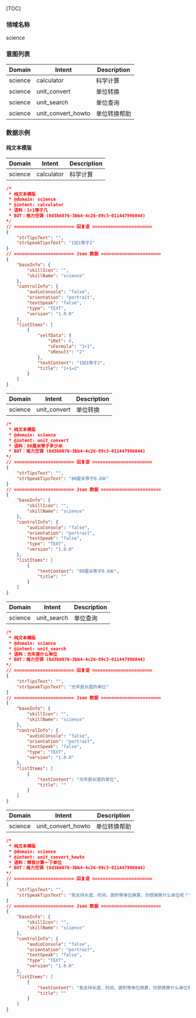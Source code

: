 [TOC]

### 领域名称
science

### 意图列表
| Domain    | Intent             | Description                         |
| ----------| ------------------ | ----------------------------------- |
| science   | calculator         | 科学计算                             |
| science   | unit_convert       | 单位转换                             |
| science   | unit_search        | 单位查询                             |
| science   | unit_convert_howto | 单位转换帮助                          |

### 数据示例
#### 纯文本模版
| Domain    | Intent             | Description                         |
| ----------| ------------------ | ----------------------------------- |
| science   | calculator         | 科学计算                             |
```json
/*
 * 纯文本模版
 * @domain: science
 * @intent: calculator
 * 语料：1+1等于几
 * BOT：格力空调 (8d3b6076-3bb4-4c26-89c3-011447996044)
*/ 
// ======================= 回复语 =======================
{
	"strTipsText": "",
	"strSpeakTipsText": "1加1等于2"
}
// ======================= Json 数据 =======================
{
    "baseInfo": {
        "skillIcon": "", 
        "skillName": "science"
    }, 
    "controlInfo": {
        "audioConsole": "false", 
        "orientation": "portrait", 
        "textSpeak": "false", 
        "type": "TEXT", 
        "version": "1.0.0"
    }, 
    "listItems": [
        {
            "selfData": {
                "iRet": 0, 
                "sFormula": "1+1", 
                "sResult": "2"
            }, 
            "textContent": "1加1等于2", 
            "title": "1+1=2"
        }
    ]
}
```
| Domain    | Intent             | Description                         |
| ----------| ------------------ | ----------------------------------- |
| science   | unit_convert       | 单位转换                             |
```json
/*
 * 纯文本模版
 * @domain: science
 * @intent: unit_convert
 * 语料：80厘米等于多少米
 * BOT：格力空调 (8d3b6076-3bb4-4c26-89c3-011447996044)
*/ 
// ======================= 回复语 =======================
{
	"strTipsText": "",
	"strSpeakTipsText": "80厘米等于0.8米"
}
// ======================= Json 数据 =======================
{
    "baseInfo": {
        "skillIcon": "", 
        "skillName": "science"
    }, 
    "controlInfo": {
        "audioConsole": "false", 
        "orientation": "portrait", 
        "textSpeak": "false", 
        "type": "TEXT", 
        "version": "1.0.0"
    }, 
    "listItems": [
        {
            "textContent": "80厘米等于0.8米", 
            "title": ""
        }
    ]
}
```
| Domain    | Intent             | Description                         |
| ----------| ------------------ | ----------------------------------- |
| science   | unit_search        | 单位查询                             |
```json
/*
 * 纯文本模版
 * @domain: science
 * @intent: unit_search
 * 语料：光年是什么单位
 * BOT：格力空调 (8d3b6076-3bb4-4c26-89c3-011447996044)
*/ 
// ======================= 回复语 =======================
{
	"strTipsText": "",
	"strSpeakTipsText": "光年是长度的单位"
}
// ======================= Json 数据 =======================
{
    "baseInfo": {
        "skillIcon": "", 
        "skillName": "science"
    }, 
    "controlInfo": {
        "audioConsole": "false", 
        "orientation": "portrait", 
        "textSpeak": "false", 
        "type": "TEXT", 
        "version": "1.0.0"
    }, 
    "listItems": [
        {
            "textContent": "光年是长度的单位", 
            "title": ""
        }
    ]
}
```
| Domain    | Intent             | Description                         |
| ----------| ------------------ | ----------------------------------- |
| science   | unit_convert_howto | 单位转换帮助                          |
```json
/*
 * 纯文本模版
 * @domain: science
 * @intent: unit_convert_howto
 * 语料：帮我计算一下单位
 * BOT：格力空调 (8d3b6076-3bb4-4c26-89c3-011447996044)
*/ 
// ======================= 回复语 =======================
{
	"strTipsText": "",
	"strSpeakTipsText": "我支持长度、时间、面积等单位换算，你想换算什么单位呢？"
}
// ======================= Json 数据 =======================
{
    "baseInfo": {
        "skillIcon": "", 
        "skillName": "science"
    }, 
    "controlInfo": {
        "audioConsole": "false", 
        "orientation": "portrait", 
        "textSpeak": "false", 
        "type": "TEXT", 
        "version": "1.0.0"
    }, 
    "listItems": [
        {
            "textContent": "我支持长度、时间、面积等单位换算，你想换算什么单位呢？", 
            "title": ""
        }
    ]
}
```